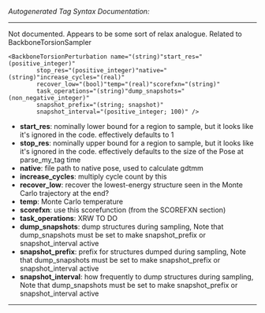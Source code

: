 _Autogenerated Tag Syntax Documentation:_

---
Not documented.  Appears to be some sort of relax analogue.  Related to BackboneTorsionSampler

```
<BackboneTorsionPerturbation name="(string)"start_res="(positive_integer)"
        stop_res="(positive_integer)"native="(string)"increase_cycles="(real)"
        recover_low="(bool)"temp="(real)"scorefxn="(string)"
        task_operations="(string)"dump_snapshots="(non_negative_integer)"
        snapshot_prefix="(string; snapshot)"
        snapshot_interval="(positive_integer; 100)" />
```

-   **start_res**: nominally lower bound for a region to sample, but it looks like it's ignored in the code. effectively defaults to 1
-   **stop_res**: nominally upper bound for a region to sample, but it looks like it's ignored in the code. effectively defaults to the size of the Pose at parse_my_tag time
-   **native**: file path to native pose, used to calculate gdtmm
-   **increase_cycles**: multiply cycle count by this
-   **recover_low**: recover the lowest-energy structure seen in the Monte Carlo trajectory at the end?
-   **temp**: Monte Carlo temperature
-   **scorefxn**: use this scorefunction (from the SCOREFXN section)
-   **task_operations**: XRW TO DO
-   **dump_snapshots**: dump structures during sampling, Note that dump_snapshots must be set to make snapshot_prefix or snapshot_interval active
-   **snapshot_prefix**: prefix for structures dumped during sampling, Note that dump_snapshots must be set to make snapshot_prefix or snapshot_interval active
-   **snapshot_interval**: how frequently to dump structures during sampling, Note that dump_snapshots must be set to make snapshot_prefix or snapshot_interval active

---
